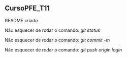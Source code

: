 ## CursoPFE_T11

README criado 

Não esquecer de rodar o comando: *git status*

Não esquecer de rodar o comando: *git commit -m*

Não esquecer de rodar o comando: *git push origin login* 
